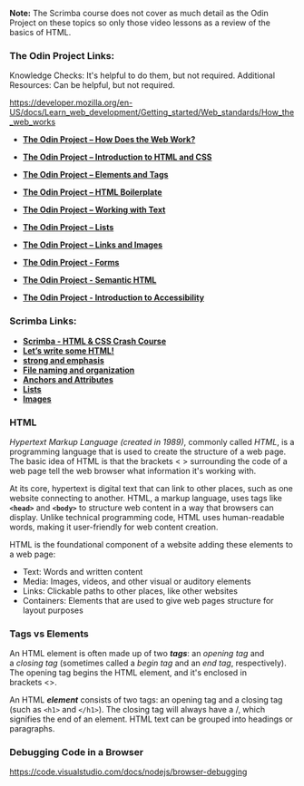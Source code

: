 
**Note:** The Scrimba course does not cover as much detail as the Odin Project on these topics so only those video lessons as a review of the basics of HTML.

### The Odin Project Links:

Knowledge Checks:  It's helpful to do them, but not required.
Additional Resources:  Can be helpful, but not required.


https://developer.mozilla.org/en-US/docs/Learn_web_development/Getting_started/Web_standards/How_the_web_works



- **[The Odin Project – How Does the Web Work?](https://www.theodinproject.com/paths/foundations/courses/foundations/lessons/how-does-the-web-work)**

- **[The Odin Project – Introduction to HTML and CSS](https://www.theodinproject.com/paths/foundations/courses/foundations/lessons/introduction-to-html-and-css)**

- **[The Odin Project – Elements and Tags](https://www.theodinproject.com/paths/foundations/courses/foundations/lessons/elements-and-tags)**

- **[The Odin Project – HTML Boilerplate](https://www.theodinproject.com/paths/foundations/courses/foundations/lessons/html-boilerplate)**

- **[The Odin Project – Working with Text](https://www.theodinproject.com/paths/foundations/courses/foundations/lessons/working-with-text)**

- **[The Odin Project – Lists](https://www.theodinproject.com/paths/foundations/courses/foundations/lessons/lists)**

- **[The Odin Project – Links and Images](https://www.theodinproject.com/paths/foundations/courses/foundations/lessons/links-and-images)**

- **[The Odin Project - Forms](https://www.theodinproject.com/lessons/node-path-intermediate-html-and-css-form-basics)**

- **[The Odin Project - Semantic HTML](https://www.theodinproject.com/lessons/node-path-advanced-html-and-css-semantic-html)**

- **[The Odin Project - Introduction to Accessibility](https://www.theodinproject.com/lessons/node-path-advanced-html-and-css-introduction-to-web-accessibility)**

### Scrimba Links:
- **[Scrimba - HTML & CSS Crash Course](https://v2.scrimba.com/html-css-crash-course-c02l/~00)**
- **[Let’s write some HTML!](https://scrimba.com/html-css-crash-course-c02l/~04)**
- **[strong and emphasis](https://v2.scrimba.com/html-css-crash-course-c02l/~05)**
- **[File naming and organization](https://v2.scrimba.com/html-css-crash-course-c02l/~06)**
- **[Anchors and Attributes](https://v2.scrimba.com/html-css-crash-course-c02l/~07)**
- **[Lists](https://v2.scrimba.com/html-css-crash-course-c02l/~0c)**
- **[Images](https://v2.scrimba.com/html-css-crash-course-c02l/~0d)**

### HTML

*Hypertext Markup Language (created in 1989)*, commonly called *HTML*, is a programming language that is used to create the structure of a web page. The basic idea of HTML is that the brackets < > surrounding the code of a web page tell the web browser what information it's working with.

At its core, hypertext is digital text that can link to other places, such as one website connecting to another. HTML, a markup language, uses tags like **`<head>`** and **`<body>`** to structure web content in a way that browsers can display. Unlike technical programming code, HTML uses human-readable words, making it user-friendly for web content creation.

HTML is the foundational component of a website adding these elements to a web page:

- Text: Words and written content
- Media: Images, videos, and other visual or auditory elements
- Links: Clickable paths to other places, like other websites
- Containers: Elements that are used to give web pages structure for layout purposes

### Tags vs Elements

An HTML element is often made up of two **_tags_**: an _opening tag_ and a _closing tag_ (sometimes called a _begin tag_ and an _end tag_, respectively). The opening tag begins the HTML element, and it's enclosed in brackets <>.

An HTML **_element_** consists of two tags: an opening tag and a closing tag (such as `<h1>` and `</h1>`). The closing tag will always have a /, which signifies the end of an element. HTML text can be grouped into headings or paragraphs.

### Debugging Code in a Browser
https://code.visualstudio.com/docs/nodejs/browser-debugging
